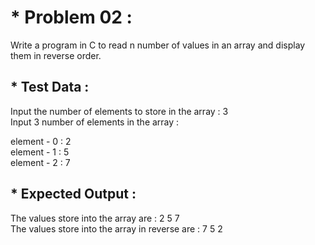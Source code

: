 # * Problem 02 :

Write a program in C to read n number of values in an array and display them in reverse order.  

## * Test Data :  
Input the number of elements to store in the array : 3  
Input 3 number of elements in the array :  

element - 0 : 2  
element - 1 : 5  
element - 2 : 7  

## * Expected Output :  
The values store into the array are : 2 5 7   
The values store into the array in reverse are : 7 5 2    
